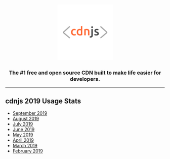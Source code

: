 <h1 align="center">
    <a href="https://cdnjs.com"><img src="https://raw.githubusercontent.com/cdnjs/brand/master/logo/standard/dark-512.png" width="175px" alt="< cdnjs >"></a>
</h1>
 
<h3 align="center">The #1 free and open source CDN built to make life easier for developers.</h3>

---

## cdnjs 2019 Usage Stats

* [September 2019](cdnjs_September_2019.md)
* [August 2019](cdnjs_August_2019.md)
* [July 2019](cdnjs_July_2019.md)
* [June 2019](cdnjs_June_2019.md)
* [May 2019](cdnjs_May_2019.md)
* [April 2019](cdnjs_April_2019.md)
* [March 2019](cdnjs_March_2019.md)
* [February 2019](cdnjs_February_2019.md)
